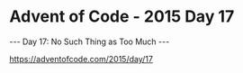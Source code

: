 # Advent of Code - 2015 Day 17

--- Day 17: No Such Thing as Too Much ---

https://adventofcode.com/2015/day/17
